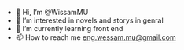 - 👋 Hi, I’m @WissamMU
- 👀 I’m interested in novels and storys in genral
- 🌱 I’m currently learning front end 
- 📫 How to reach me eng.wessam.mu@gmail.com  

